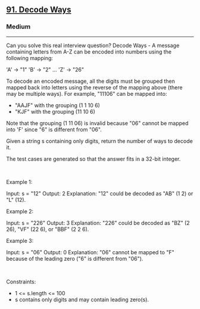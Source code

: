 <h2><a href="https://leetcode.com/problems/decode-ways/">91. Decode Ways</a></h2><h3>Medium</h3><hr>Can you solve this real interview question? Decode Ways - A message containing letters from A-Z can be encoded into numbers using the following mapping:


'A' -> "1"
'B' -> "2"
...
'Z' -> "26"


To decode an encoded message, all the digits must be grouped then mapped back into letters using the reverse of the mapping above (there may be multiple ways). For example, "11106" can be mapped into:

 * "AAJF" with the grouping (1 1 10 6)
 * "KJF" with the grouping (11 10 6)

Note that the grouping (1 11 06) is invalid because "06" cannot be mapped into 'F' since "6" is different from "06".

Given a string s containing only digits, return the number of ways to decode it.

The test cases are generated so that the answer fits in a 32-bit integer.

 

Example 1:


Input: s = "12"
Output: 2
Explanation: "12" could be decoded as "AB" (1 2) or "L" (12).


Example 2:


Input: s = "226"
Output: 3
Explanation: "226" could be decoded as "BZ" (2 26), "VF" (22 6), or "BBF" (2 2 6).


Example 3:


Input: s = "06"
Output: 0
Explanation: "06" cannot be mapped to "F" because of the leading zero ("6" is different from "06").


 

Constraints:

 * 1 <= s.length <= 100
 * s contains only digits and may contain leading zero(s).